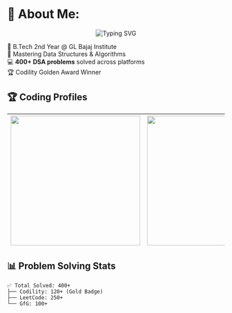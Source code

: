 # 💫 About Me:
<p align="center">
  <img src="https://readme-typing-svg.demolab.com?font=Fira+Code&duration=3000&pause=1000&color=22D3EE&width=435&lines=Passionate+Developer;DSA+Enthusiast;Web+Developer;Codility+Gold" alt="Typing SVG" />
</p>

🔭 B.Tech 2nd Year @ GL Bajaj Institute  
🌱 Mastering Data Structures & Algorithms  
💻 **400+ DSA problems** solved across platforms  
🏆 Codility Golden Award Winner  

## 🏆 Coding Profiles

| <img src="https://leetcard.jacoblin.cool/iamankit07?ext=heatmap&theme=dark" width="300"> | <img src="https://codility-certificate-badge.vercel.app/api?name=Ankit_Kumar&rank=GOLD" width="300"> | <img src="https://geeks-for-geeks-stats-api-napiyo.vercel.app/?userName=your_gfg_username&theme=dark" width="300"> |
|-----------------------------------------------------------------------------------------|------------------------------------------------------------------------------------------------------|------------------------------------------------------------------------------------------------------------------|

## 📊 Problem Solving Stats

```text
✅ Total Solved: 400+
├── Codility: 120+ (Gold Badge)
├── LeetCode: 250+ 
└── GfG: 100+
